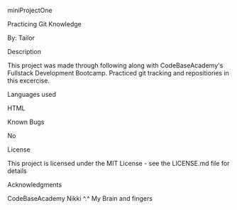 miniProjectOne

Practicing Git Knowledge

By: Tailor

Description

This project was made through following along with CodeBaseAcademy's Fullstack Development Bootcamp.
Practiced git tracking and repositiories in this excercise. 

Languages used

HTML

Known Bugs

No

License

This project is licensed under the MIT License - see the LICENSE.md file for details

Acknowledgments

CodeBaseAcademy
Nikki ^.^
My Brain and fingers